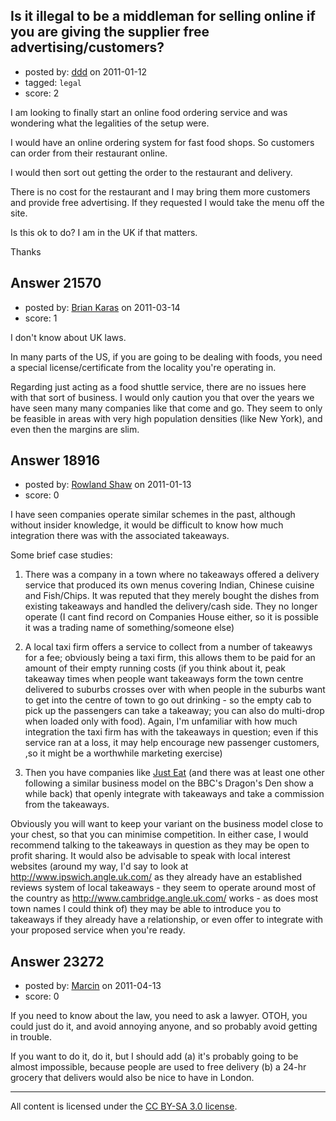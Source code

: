 ## Is it illegal to be a middleman for selling online if you are giving the supplier free advertising/customers?

- posted by: [ddd](https://stackexchange.com/users/-1/976-ddd) on 2011-01-12
- tagged: `legal`
- score: 2

I am looking to finally start an online food ordering service and was wondering what the legalities of the setup were.

I would have an online ordering system for fast food shops. So customers can order from their restaurant online.

I would then sort out getting the order to the restaurant and delivery.

There is no cost for the restaurant and I may bring them more customers and provide free advertising. If they requested I would take the menu off the site.

Is this ok to do? I am in the UK if that matters.

Thanks


## Answer 21570

- posted by: [Brian Karas](https://stackexchange.com/users/-1/8465-brian-karas) on 2011-03-14
- score: 1

I don't know about UK laws.

In many parts of the US, if you are going to be dealing with foods, you need a special license/certificate from the locality you're operating in.

Regarding just acting as a food shuttle service, there are no issues here with that sort of business.  I would only caution you that over the years we have seen many many companies like that come and go.  They seem to only be feasible in areas with very high population densities (like New York), and even then the margins are slim.


## Answer 18916

- posted by: [Rowland Shaw](https://stackexchange.com/users/-1/5652-rowland-shaw) on 2011-01-13
- score: 0

<p>I have seen companies operate similar schemes in the past, although without insider knowledge, it would be difficult to know how much integration there was with the associated takeaways.</p>

<p>Some brief case studies:</p>

<ol>
<li><p>There was a company in a town where no takeaways offered a delivery service that produced its own menus covering Indian, Chinese cuisine and Fish/Chips. It was reputed that they merely bought the dishes from existing takeaways and handled the delivery/cash side. They no longer operate (I cant find record on Companies House either, so it is possible it was a trading name of something/someone else)</p></li>
<li><p>A local taxi firm offers a service to collect from a number of takeawys for a fee; obviously being a taxi firm, this allows them to be paid for an amount of their empty running costs (if you think about it, peak takeaway times when people want takeaways form the town centre delivered to suburbs crosses over with when people in the suburbs want to get into the centre of town to go out drinking - so the empty cab to pick up the passengers can take a takeaway; you can also do multi-drop when loaded only with food). Again, I'm unfamiliar with how much integration the taxi firm has with the takeaways in question; even if this service ran at a loss, it may help encourage new passenger customers, ,so it might be a worthwhile marketing exercise)</p></li>
<li><p>Then you have companies like <a href="http://www.just-eat.co.uk/" rel="nofollow">Just Eat</a> (and there was at least one other following a similar business model on the BBC's Dragon's Den show a while back) that openly integrate with takeaways and take a commission from the takeaways.</p></li>
</ol>

<p>Obviously you will want to keep your variant on the business model close to your chest, so that you can minimise competition. In either case, I would recommend talking to the takeaways in question as they may be open to profit sharing. It would also be advisable to speak with local interest websites (around my way, I'd say to look at <a href="http://www.ipswich.angle.uk.com/" rel="nofollow">http://www.ipswich.angle.uk.com/</a> as they already have an established reviews system of local takeaways - they seem to operate around most of the country as <a href="http://www.cambridge.angle.uk.com/" rel="nofollow">http://www.cambridge.angle.uk.com/</a> works - as does most town names I could think of) they may be able to introduce you to takeaways if they already have a relationship, or even offer to integrate with your proposed service when you're ready.</p>



## Answer 23272

- posted by: [Marcin](https://stackexchange.com/users/-1/8798-marcin) on 2011-04-13
- score: 0

If you need to know about the law, you need to ask a lawyer. OTOH, you could just do it, and avoid annoying anyone, and so probably avoid getting in trouble. 

If you want to do it, do it, but I should add (a) it's probably going to be almost impossible, because people are used to free delivery (b) a 24-hr grocery that delivers would also be nice to have in London.



---

All content is licensed under the [CC BY-SA 3.0 license](https://creativecommons.org/licenses/by-sa/3.0/).
